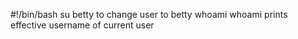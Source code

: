 #!/bin/bash
su betty to change user to betty
whoami
whoami prints effective username of current user
